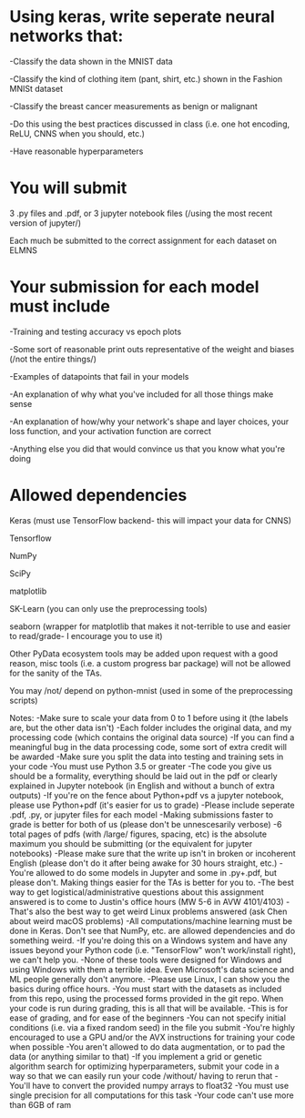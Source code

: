 # Using keras, write seperate neural networks that:

-Classify the data shown in the MNIST data

-Classify the kind of clothing item (pant, shirt, etc.) shown in the Fashion MNISt dataset

-Classify the breast cancer measurements as benign or malignant

-Do this using the best practices discussed in class (i.e. one hot encoding, ReLU, CNNS when you should, etc.)

-Have reasonable hyperparameters

# You will submit
3 .py files and .pdf, or 3 jupyter notebook files (/using the most recent version of jupyter/)

Each much be submitted to the correct assignment for each dataset on ELMNS

# Your submission for each model must include
-Training and testing accuracy vs epoch plots

-Some sort of reasonable print outs representative of the weight and biases (/not the entire things/)

-Examples of datapoints that fail in your models

-An explanation of why what you've included for all those things make sense

-An explanation of how/why your network's shape and layer choices, your loss function, and your activation function are correct

-Anything else you did that would convince us that you know what you're doing

# Allowed dependencies
Keras (must use TensorFlow backend- this will impact your data for CNNS)

Tensorflow

NumPy

SciPy

matplotlib

SK-Learn (you can only use the preprocessing tools)

seaborn (wrapper for matplotlib that makes it not-terrible to use and easier to read/grade- I encourage you to use it)

Other PyData ecosystem tools may be added upon request with a good reason, misc tools (i.e. a custom progress bar package) will not be allowed for the sanity of the TAs.

You may /not/ depend on python-mnist (used in some of the preprocessing scripts)

Notes:
-Make sure to scale your data from 0 to 1 before using it (the labels are, but the other data isn't)
-Each folder includes the original data, and my processing code (which contains the original data source)
-If you can find a meaningful bug in the data processing code, some sort of extra credit will be awarded
-Make sure you split the data into testing and training sets in your code
-You must use Python 3.5 or greater
-The code you give us should be a formality, everything should be laid out in the pdf or clearly explained in Jupyter notebook (in English and without a bunch of extra outputs)
-If you're on the fence about Python+pdf vs a jupyter notebook, please use Python+pdf (it's easier for us to grade)
-Please include seperate .pdf, .py, or jupyter files for each model
-Making submissions faster to grade is better for both of us (please don't be unnescesarily verbose)
  -6 total pages of pdfs (with /large/ figures, spacing, etc) is the absolute maximum you should be submitting (or the equivalent for jupyter notebooks)
-Please make sure that the write up isn't in broken or incoherent English (please don't do it after being awake for 30 hours straight, etc.)
-You're allowed to do some models in Jupyter and some in .py+.pdf, but please don't. Making things easier for the TAs is better for you to.
-The best way to get logistical/administrative questions about this assignment answered is to come to Justin's office hours (MW 5-6 in AVW 4101/4103)
-That's also the best way to get weird Linux problems answered (ask Chen about weird macOS problems)
-All computations/machine learning must be done in Keras. Don't see that NumPy, etc. are allowed dependencies and do something weird.
-If you're doing this on a Windows system and have any issues beyond your Python code (i.e. "TensorFlow" won't work/install right), we can't help you. 
  -None of these tools were designed for Windows and using Windows with them a terrible idea. Even Microsoft's data science and ML people generally don't anymore.
  -Please use Linux, I can show you the basics during office hours.
-You must start with the datasets as included from this repo, using the processed forms provided in the git repo. When your code is run during grading, this is all that will be available. 
  -This is for ease of grading, and for ease of the beginners
-You can not specify initial conditions (i.e. via a fixed random seed) in the file you submit
-You're highly encouraged to use a GPU and/or the AVX instructions for training your code when possible
-You aren't allowed to do data augmentation, or to pad the data (or anything similar to that)
-If you implement a grid or genetic algorithm search for optimizing hyperparameters, submit your code in a way so that we can easily run your code /without/ having to rerun that
-You'll have to convert the provided numpy arrays to float32
  -You must use single precision for all computations for this task
-Your code can't use more than 6GB of ram
